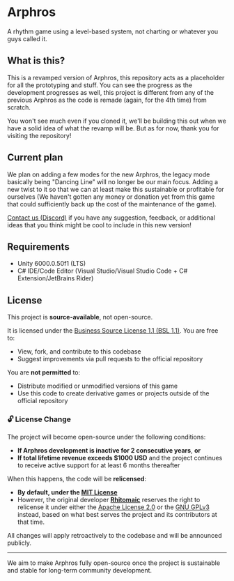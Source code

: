 # Arphros
A rhythm game using a level-based system, not charting or whatever you guys called it.

## What is this?

This is a revamped version of Arphros, this repository acts as a placeholder for all the prototyping and stuff. You can see the progress as the development progresses as well, this project is different from any of the previous Arphros as the code is remade (again, for the 4th time) from scratch.

You won't see much even if you cloned it, we'll be building this out when we have a solid idea of what the revamp will be. But as for now, thank you for visiting the repository!

## Current plan

We plan on adding a few modes for the new Arphros, the legacy mode basically being "Dancing Line" will no longer be our main focus. Adding a new twist to it so that we can at least make this sustainable or profitable for ourselves (We haven't gotten any money or donation yet from this game that could sufficiently back up the cost of the maintenance of the game).

[Contact us (Discord)](https://arphros.kjn.in.th/discord) if you have any suggestion, feedback, or additional ideas that you think might be cool to include in this new version!

## Requirements

- Unity 6000.0.50f1 (LTS)
- C# IDE/Code Editor (Visual Studio/Visual Studio Code + C# Extension/JetBrains Rider)

## License

This project is **source-available**, not open-source.

It is licensed under the [Business Source License 1.1 (BSL 1.1)](https://mariadb.com/bsl11/). You are free to:
- View, fork, and contribute to this codebase
- Suggest improvements via pull requests to the official repository

You are **not permitted** to:
- Distribute modified or unmodified versions of this game
- Use this code to create derivative games or projects outside of the official repository

### 🔓 License Change

The project will become open-source under the following conditions:

- **If Arphros development is inactive for 2 consecutive years**, **or**
- **If total lifetime revenue exceeds $1000 USD** and the project continues to receive active support for at least 6 months thereafter

When this happens, the code will be **relicensed**:

- **By default, under the [MIT License](https://opensource.org/licenses/MIT)**
- However, the original developer [**Rhitomaic**](https://github.com/ReDarkTechnology) reserves the right to relicense it under either the [Apache License 2.0](https://www.apache.org/licenses/LICENSE-2.0) or the [GNU GPLv3](https://www.gnu.org/licenses/gpl-3.0.html) instead, based on what best serves the project and its contributors at that time.

All changes will apply retroactively to the codebase and will be announced publicly.

---

We aim to make Arphros fully open-source once the project is sustainable and stable for long-term community development.
